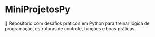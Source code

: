 # MiniProjetosPy
🐍 Repositório com desafios práticos em Python para treinar lógica de programação, estruturas de controle, funções e boas práticas.
